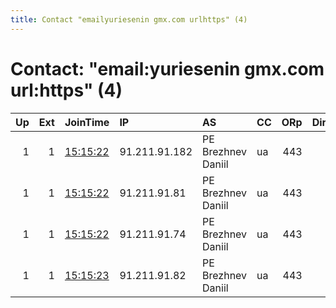 ```yaml
---
title: Contact "emailyuriesenin gmx.com urlhttps" (4)
---
```


# Contact: "email:yuriesenin gmx.com url:https" (4)

|   Up |   Ext | JoinTime                                                                                              | IP            | AS                 | CC   |   ORp |   Dirp | OS    | Version   | Nickname   |   eFamMembers |
|-----:|------:|:------------------------------------------------------------------------------------------------------|:--------------|:-------------------|:-----|------:|-------:|:------|:----------|:-----------|--------------:|
|    1 |     1 | [15:15:22](https://nusenu.github.io/OrNetStats/w/relay/155571886503655EDB534ECC414EAC6707A3A9C3.html) | 91.211.91.182 | PE Brezhnev Daniil | ua   |   443 |      0 | Linux | 0.4.7.8   | speedy     |             4 |
|    1 |     1 | [15:15:22](https://nusenu.github.io/OrNetStats/w/relay/42821FF0AB8963215E15BFBFA56F62240A4858BC.html) | 91.211.91.81  | PE Brezhnev Daniil | ua   |   443 |      0 | Linux | 0.4.7.8   | speedy     |             4 |
|    1 |     1 | [15:15:22](https://nusenu.github.io/OrNetStats/w/relay/C42A54EC2D2DC2369422ED1CFB91E3D1E1FB0F17.html) | 91.211.91.74  | PE Brezhnev Daniil | ua   |   443 |      0 | Linux | 0.4.7.8   | speedy     |             4 |
|    1 |     1 | [15:15:23](https://nusenu.github.io/OrNetStats/w/relay/812CD087F3594D771D91B3BFAC47ECF9C72C22F1.html) | 91.211.91.82  | PE Brezhnev Daniil | ua   |   443 |      0 | Linux | 0.4.7.8   | speedy     |             4 |
